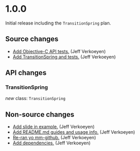 # 1.0.0

Initial release including the `TransitionSpring` plan.

## Source changes

* [Add Objective-C API tests.](https://github.com/material-motion/pop-transitions-swift/commit/91a94aa13c8af4d6f3d037236399cd17b85a152b) (Jeff Verkoeyen)
* [Add TransitionSpring and tests.](https://github.com/material-motion/pop-transitions-swift/commit/f7a9fe7b09cf8796fe4ab0c347a00d6499d89410) (Jeff Verkoeyen)

## API changes

### TransitionSpring

*new* class: `TransitionSpring`

## Non-source changes

* [Add slide in example.](https://github.com/material-motion/pop-transitions-swift/commit/57714644a4e537d094bbaae92f2176f3169426cf) (Jeff Verkoeyen)
* [Add README.md guides and usage info.](https://github.com/material-motion/pop-transitions-swift/commit/a162fca94dfb00cae51386cd35662f8b496d7ba2) (Jeff Verkoeyen)
* [Re-ran yo mm-github.](https://github.com/material-motion/pop-transitions-swift/commit/2ab5a90988460274d84344cd7cdeb6c39ce79eeb) (Jeff Verkoeyen)
* [Add dependencies.](https://github.com/material-motion/pop-transitions-swift/commit/a2c3e5d85c8b7f8853909d82e1d367832655e1c9) (Jeff Verkoeyen)
